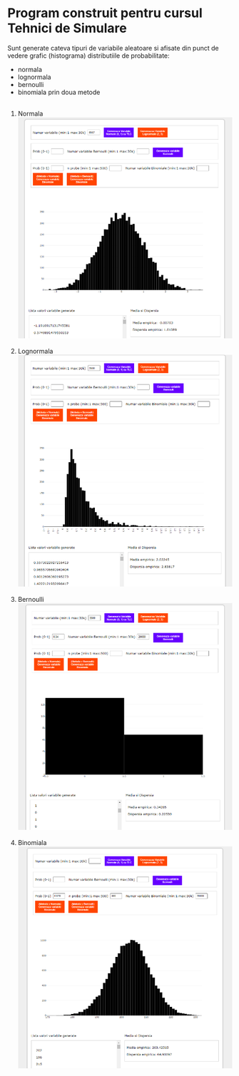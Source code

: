 # Program construit pentru cursul Tehnici de Simulare
Sunt generate cateva tipuri de variabile aleatoare si afisate din punct 
de vedere grafic (histograma) distributiile de probabilitate:<br/>
- normala
- lognormala
- bernoulli
- binomiala prin doua metode
<br/><br/>
1. Normala<br/>
![variabila aleatoare normala](https://github.com/StroeAndrei/JAVASCRIPT/blob/main/Projects/DistributiiDeProbabilitate/screenshots/norm.PNG)<br/><br/>
2. Lognormala<br/>
![variabila aleatoare lognormala](https://github.com/StroeAndrei/JAVASCRIPT/blob/main/Projects/DistributiiDeProbabilitate/screenshots/lognorm.PNG)<br/><br/>
3. Bernoulli<br/>
![variabila aleatoare bernoulli](https://github.com/StroeAndrei/JAVASCRIPT/blob/main/Projects/DistributiiDeProbabilitate/screenshots/bern.PNG)<br/><br/>
4. Binomiala<br/>
![variabila aleatoare binomiala](https://github.com/StroeAndrei/JAVASCRIPT/blob/main/Projects/DistributiiDeProbabilitate/screenshots/binom.PNG)<br/><br/>


